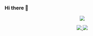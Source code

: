 ### Hi there 👋

<p align="center">
  <a href="https://github.com/luckylicy">
    <img src="https://github-readme-stats.vercel.app/api?username=luckylicy&theme=radical" />
  </a>
</p>

<p align="center">
  <a href="https://blog.csdn.net/li_chengyang?spm=1010.2135.3001.5113">
    <img src="https://img.shields.io/badge/-My blog-brightness.svg" />
  </a>
  <a href="https://github.com/luckylicy">
    <img src="https://komarev.com/ghpvc/?username=luckylicy&color=ff69b4&label=Views" />
  </a>  
</p>

<!--
**luckylicy/luckylicy** is a ✨ _special_ ✨ repository because its `README.md` (this file) appears on your GitHub profile.

Here are some ideas to get you started:

- 🔭 I’m currently working on ...
- 🌱 I’m currently learning ...
- 👯 I’m looking to collaborate on ...
- 🤔 I’m looking for help with ...
- 💬 Ask me about ...
- 📫 How to reach me: ...
- 😄 Pronouns: ...
- ⚡ Fun fact: ...
-->
